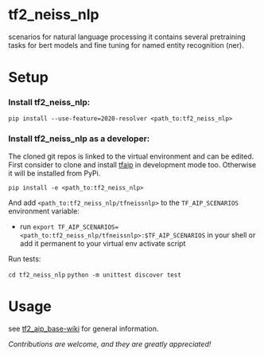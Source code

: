 # tf2_neiss_nlp
scenarios for natural language processing
it contains several pretraining tasks for bert models and fine tuning for named entity recognition (ner).

# Setup
### Install tf2_neiss_nlp:

`pip install --use-feature=2020-resolver <path_to:tf2_neiss_nlp>`

### Install tf2_neiss_nlp as a developer:
The cloned git repos is linked to the virtual environment and can be edited.
First consider to clone and install [tfaip](https://github.com/Planet-AI-GmbH/tf2_aip_base) in development mode too. 
Otherwise it will be installed from PyPi.

`pip install -e <path_to:tf2_neiss_nlp>`

And add `<path_to:tf2_neiss_nlp/tfneissnlp>` to the `TF_AIP_SCENARIOS` environment variable:
* run `export TF_AIP_SCENARIOS=<path_to:tf2_neiss_nlp/tfneissnlp>:$TF_AIP_SCENARIOS` 
  in your shell or add it permanent to your virtual env activate script

Run tests: 

`cd tf2_neiss_nlp`
`python -m unittest discover test`

# Usage
see [tf2_aip_base-wiki](http://gitea.planet-ai.de/pai/tf2_aip/wiki) for general information.

_Contributions are welcome, and they are greatly appreciated!_